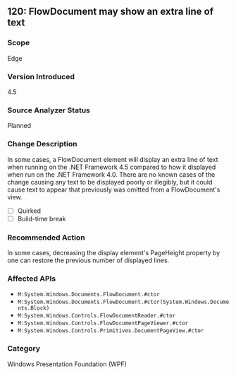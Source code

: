 ## 120: FlowDocument may show an extra line of text

### Scope
Edge

### Version Introduced
4.5

### Source Analyzer Status
Planned

### Change Description
In some cases, a FlowDocument element will display an extra line of text when running on the .NET Framework 4.5 compared to how it displayed when run on the .NET Framework 4.0. There are no known cases of the change causing any text to be displayed poorly or illegibly, but it could cause text to appear that previously was omitted from a FlowDocument's view.

- [ ] Quirked
- [ ] Build-time break

### Recommended Action
In some cases, decreasing the display element's PageHeight property by one can restore the previous number of displayed lines.

### Affected APIs
* `M:System.Windows.Documents.FlowDocument.#ctor`
* `M:System.Windows.Documents.FlowDocument.#ctor(System.Windows.Documents.Block)`
* `M:System.Windows.Controls.FlowDocumentReader.#ctor`
* `M:System.Windows.Controls.FlowDocumentPageViewer.#ctor`
* `M:System.Windows.Controls.Primitives.DocumentPageView.#ctor`

### Category
Windows Presentation Foundation (WPF)

<!--
    ### Notes
    Analyzer would just look for FlowDocument/FlowDocunmentReader/FlowDocumentPageViewer/DocumentPageView usage in xaml
-->

